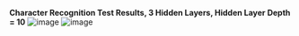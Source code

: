 



<b>Character Recognition Test Results, 3 Hidden Layers, Hidden Layer Depth = 10</b>
![image](https://github.com/thomasteplick/char-recognition/assets/117768679/06a3c95d-660f-4cd7-aaae-4a15ed31d36a)
![image](https://github.com/thomasteplick/char-recognition/assets/117768679/a9fb88ef-719c-4993-883c-215914000ab1)
